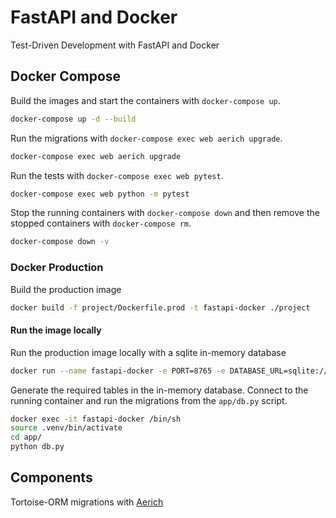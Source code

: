 # FastAPI and Docker
Test-Driven Development with FastAPI and Docker


## Docker Compose

Build the images and start the containers with `docker-compose up`.

```bash
docker-compose up -d --build
```

Run the migrations with `docker-compose exec web aerich upgrade`.

```bash
docker-compose exec web aerich upgrade
```

Run the tests with `docker-compose exec web pytest`.

```bash
docker-compose exec web python -m pytest
```

Stop the running containers with `docker-compose down` and then remove the stopped containers with `docker-compose rm`.

```bash
docker-compose down -v
```

### Docker Production

Build the production image

```bash
docker build -f project/Dockerfile.prod -t fastapi-docker ./project
```

#### Run the image locally

Run the production image locally with a sqlite in-memory database

```bash
docker run --name fastapi-docker -e PORT=8765 -e DATABASE_URL=sqlite:///:memory: -p 8002:8765 fastapi-docker:latest
```

Generate the required tables in the in-memory database. Connect to the running container and run the migrations from the `app/db.py` script.

```bash
docker exec -it fastapi-docker /bin/sh
source .venv/bin/activate
cd app/
python db.py
```

## Components

Tortoise-ORM migrations with [Aerich](https://tortoise.github.io/migration.html)